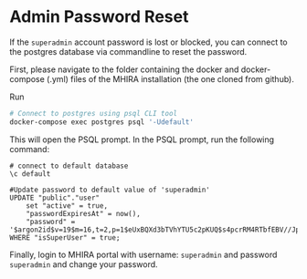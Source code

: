 # Admin Password Reset

If the `superadmin` account password is lost or blocked, you can connect to the postgres database via commandline to reset the password.

First, please navigate to the folder containing the docker and docker-compose (.yml) files of the MHIRA installation (the one cloned from github).

Run
```bash
# Connect to postgres using psql CLI tool
docker-compose exec postgres psql '-Udefault'

```

This will open the PSQL prompt. In the PSQL prompt, run the following command:

```psql
# connect to default database
\c default

#Update password to default value of 'superadmin'
UPDATE "public"."user" 
    set "active" = true, 
    "passwordExpiresAt" = now(), 
    "password" = '$argon2id$v=19$m=16,t=2,p=1$eUxBQXd3bTVhYTU5c2pKUQ$s4pcrRM4RTbfEBV//JpcIw' 
WHERE "isSuperUser" = true;
```


Finally, login to MHIRA portal with username: `superadmin` and password `superadmin` and change your password. 